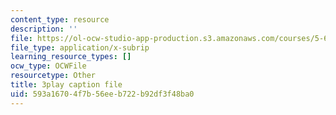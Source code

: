 ```yaml
---
content_type: resource
description: ''
file: https://ol-ocw-studio-app-production.s3.amazonaws.com/courses/5-61-physical-chemistry-fall-2017/593a16704f7b56eeb722b92df3f48ba0_YmP1BADSAnc.vtt
file_type: application/x-subrip
learning_resource_types: []
ocw_type: OCWFile
resourcetype: Other
title: 3play caption file
uid: 593a1670-4f7b-56ee-b722-b92df3f48ba0
---
```

